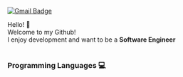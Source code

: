 [![Gmail Badge](https://img.shields.io/badge/Gmail-D14836?style=flat&logo=Gmail&logoColor=white)](mailto:chanhokim9848@gmail.com)     
      
      
Hello! :wave:  
Welcome to my Github!  
I enjoy development and want to be a **Software Engineer**
#
#
#
          
            
### Programming Languages 💻







